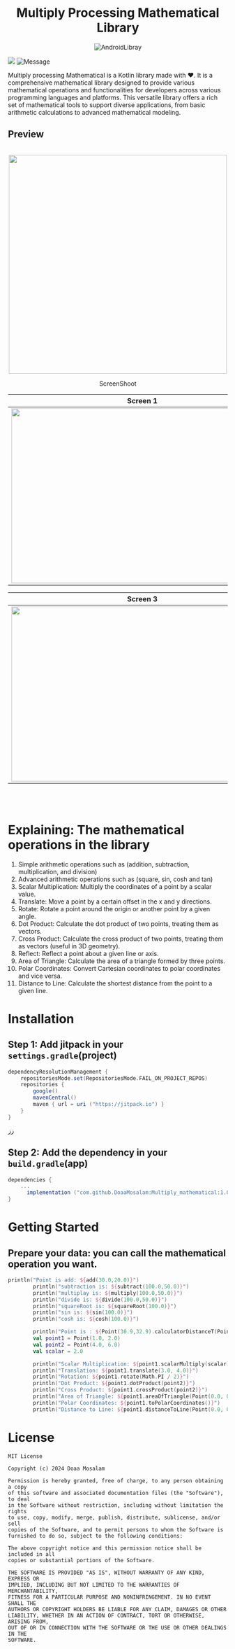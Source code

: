 <h1 align="center">
Multiply Processing Mathematical Library
</h1>
<p align="center">
<img src="https://thehope-tech.com/images/posts/middle/2022/12/638da4aa65923.png" alt="AndroidLibray"/>
</p>

[![](https://jitpack.io/v/DoaaMosalam/Multiply_mathematical.svg)](https://jitpack.io/#DoaaMosalam/Multiply_mathematical)
![Message](https://img.shields.io/static/v1?label=Android&message=Library&color=green)

 Multiply processing Mathematical is a Kotlin library made with ❤️.
 It is a comprehensive mathematical library designed to provide various mathematical operations and functionalities for developers across various programming languages and platforms. This versatile library offers a rich set of mathematical tools to support diverse applications, from basic arithmetic calculations to advanced mathematical modeling.

## Preview
<div align="center">
<br/>

<img src="https://github.com/DoaaMosalam/Multiply_mathematical/assets/40686512/a51c9d01-9a4e-42d7-81b1-f1bd2abc8dfc" width="500" height="500"/>

ScreenShoot     

Screen 1          |  screen 2    
:-------------------------:|:-------------------------:
<img src="https://github.com/DoaaMosalam/Multiply_mathematical/assets/40686512/b6a0ca38-1d1c-4908-8508-d7b9c1a0347a" width="600" height="400" />  | <img src="https://github.com/DoaaMosalam/Multiply_mathematical/assets/40686512/4898bd7c-1b46-4ae5-ab5c-78319306c428" width="600" height="400" /> 

Screen 3          |  screen 4    
:-------------------------:|:-------------------------:
<img src="https://github.com/DoaaMosalam/Multiply_mathematical/assets/40686512/dee3980d-2723-4bef-bd85-1294e6714426" width="600" height="400" /> | <img src="https://github.com/DoaaMosalam/Multiply_mathematical/assets/40686512/6ee5b0e0-a705-4544-bccd-bf97ff51b282" width="600" height="400" /> 
</div>
<br/>
<br/>

# Explaining: The mathematical operations in the library
1. Simple arithmetic operations such as (addition, subtraction, multiplication, and division)
2. Advanced arithmetic operations such as (square, sin, cosh and tan)
3. Scalar Multiplication: Multiply the coordinates of a point by a scalar value.
4. Translate: Move a point by a certain offset in the x and y directions.
5. Rotate: Rotate a point around the origin or another point by a given angle.
6. Dot Product: Calculate the dot product of two points, treating them as vectors.
7. Cross Product: Calculate the cross product of two points, treating them as vectors (useful in 3D geometry).
8. Reflect: Reflect a point about a given line or axis.
9. Area of Triangle: Calculate the area of a triangle formed by three points.
10. Polar Coordinates: Convert Cartesian coordinates to polar coordinates and vice versa.
11. Distance to Line: Calculate the shortest distance from the point to a given line.

# Installation

## Step 1: Add jitpack in your `settings.gradle`(project)
```groovy
dependencyResolutionManagement {
    repositoriesMode.set(RepositoriesMode.FAIL_ON_PROJECT_REPOS)
    repositories {
        google()
        mavenCentral()
        maven { url = uri ("https://jitpack.io") }
    }
}
```
زز
## Step 2: Add the dependency in your `build.gradle`(app)

```groovy
dependencies {
    ...
      implementation ("com.github.DoaaMosalam:Multiply_mathematical:1.0.0")
}
```

# Getting Started

## Prepare your data: you can call the mathematical operation you want.
```Kotlin
println("Point is add: ${add(30.0,20.0)}")
        println("subtraction is: ${subtract(100.0,50.0)}")
        println("multiplay is: ${multiply(100.0,50.0)}")
        println("divide is: ${divide(100.0,50.0)}")
        println("squareRoot is: ${squareRoot(100.0)}")
        println("sin is: ${sin(100.0)}")
        println("cosh is: ${cosh(100.0)}")

        println("Point is : ${Point(30.9,32.9).calculatorDistanceT(Point(50.5,60.5))}")
        val point1 = Point(1.0, 2.0)
        val point2 = Point(4.0, 6.0)
        val scalar = 2.0

        println("Scalar Multiplication: ${point1.scalarMultiply(scalar)}")
        println("Translation: ${point1.translate(3.0, 4.0)}")
        println("Rotation: ${point1.rotate(Math.PI / 2)}")
        println("Dot Product: ${point1.dotProduct(point2)}")
        println("Cross Product: ${point1.crossProduct(point2)}")
        println("Area of Triangle: ${point1.areaOfTriangle(Point(0.0, 0.0), Point(3.0, 0.0), Point(0.0, 4.0))}")
        println("Polar Coordinates: ${point1.toPolarCoordinates()}")
        println("Distance to Line: ${point1.distanceToLine(Point(0.0, 0.0), Point(1.0, 1.0))}")
```

# License
```
MIT License

Copyright (c) 2024 Doaa Mosalam

Permission is hereby granted, free of charge, to any person obtaining a copy
of this software and associated documentation files (the "Software"), to deal
in the Software without restriction, including without limitation the rights
to use, copy, modify, merge, publish, distribute, sublicense, and/or sell
copies of the Software, and to permit persons to whom the Software is
furnished to do so, subject to the following conditions:

The above copyright notice and this permission notice shall be included in all
copies or substantial portions of the Software.

THE SOFTWARE IS PROVIDED "AS IS", WITHOUT WARRANTY OF ANY KIND, EXPRESS OR
IMPLIED, INCLUDING BUT NOT LIMITED TO THE WARRANTIES OF MERCHANTABILITY,
FITNESS FOR A PARTICULAR PURPOSE AND NONINFRINGEMENT. IN NO EVENT SHALL THE
AUTHORS OR COPYRIGHT HOLDERS BE LIABLE FOR ANY CLAIM, DAMAGES OR OTHER
LIABILITY, WHETHER IN AN ACTION OF CONTRACT, TORT OR OTHERWISE, ARISING FROM,
OUT OF OR IN CONNECTION WITH THE SOFTWARE OR THE USE OR OTHER DEALINGS IN THE
SOFTWARE.

